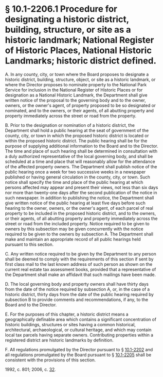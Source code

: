 # § 10.1-2206.1 Procedure for designating a historic district, building, structure, or site as a historic landmark; National Register of Historic Places, National Historic Landmarks; historic district defined.

<p>A. In any county, city, or town where the Board proposes to designate a historic district, building, structure, object, or site as a historic landmark, or where the Director proposes to nominate property to the National Park Service for inclusion in the National Register of Historic Places or for designation as a National Historic Landmark, the Department shall give written notice of the proposal to the governing body and to the owner, owners, or the owner's agent, of property proposed to be so designated or nominated, and to the owners, or their agents, of all abutting property and property immediately across the street or road from the property.</p><p>B. Prior to the designation or nomination of a historic district, the Department shall hold a public hearing at the seat of government of the county, city, or town in which the proposed historic district is located or within the proposed historic district. The public hearing shall be for the purpose of supplying additional information to the Board and to the Director. The time and place of such hearing shall be determined in consultation with a duly authorized representative of the local governing body, and shall be scheduled at a time and place that will reasonably allow for the attendance of the affected property owners. The Department shall publish notice of the public hearing once a week for two successive weeks in a newspaper published or having general circulation in the county, city, or town. Such notice shall specify the time and place of the public hearing at which persons affected may appear and present their views, not less than six days nor more than twenty-one days after the second publication of the notice in such newspaper. In addition to publishing the notice, the Department shall give written notice of the public hearing at least five days before such hearing to the owner, owners, or the owner's agent, of each parcel of real property to be included in the proposed historic district, and to the owners, or their agents, of all abutting property and property immediately across the street or road from the included property. Notice required to be given to owners by this subsection may be given concurrently with the notice required to be given to the owners by subsection A. The Department shall make and maintain an appropriate record of all public hearings held pursuant to this section.</p><p>C. Any written notice required to be given by the Department to any person shall be deemed to comply with the requirements of this section if sent by first class mail to the last known address of such person as shown on the current real estate tax assessment books, provided that a representative of the Department shall make an affidavit that such mailings have been made.</p><p>D. The local governing body and property owners shall have thirty days from the date of the notice required by subsection A, or, in the case of a historic district, thirty days from the date of the public hearing required by subsection B to provide comments and recommendations, if any, to the Board and to the Director.</p><p>E. For the purposes of this chapter, a historic district means a geographically definable area which contains a significant concentration of historic buildings, structures or sites having a common historical, architectural, archaeological, or cultural heritage, and which may contain local tax parcels having separate owners. Contributing properties within a registered district are historic landmarks by definition.</p><p>F. All regulations promulgated by the Director pursuant to § <a href='http://law.lis.virginia.gov/vacode/10.1-2202/'>10.1-2202</a> and all regulations promulgated by the Board pursuant to § <a href='http://law.lis.virginia.gov/vacode/10.1-2205/'>10.1-2205</a> shall be consistent with the provisions of this section.</p><p>1992, c. 801; 2006, c. <a href='http://lis.virginia.gov/cgi-bin/legp604.exe?061+ful+CHAP0032'>32</a>.</p>